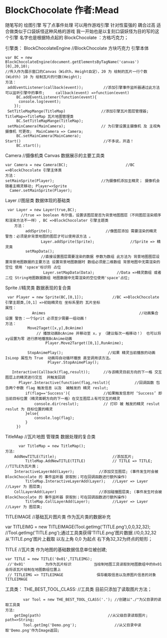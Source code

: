 # BlockChocolate 作者:Mead
随笔写的 绘图引擎         写了点事件处理 可以用作游戏引擎 针对性蛮强的 耦合过高  适合做类似于口袋妖怪这种风格的游戏 我一开始也是以复刻口袋妖怪为目的写的这个引擎   名字也是根据特点起的 BlockChocolate ：方格巧克力；


引擎类：
BlockChocolateEngine                               //BlockChocolate 方块巧克力 引擎本体
 
    var BC = new BlockChocolateEngine(document.getElementsByTagName('canvas')[0],20,10); 
    //传入作为展示窗口的Canvas（Width，Height自定），20 为 绘制的瓦片一行个数(Width) 10 为 绘制瓦片的行数(Height);
    方法：
     addEventListener(callback(event));         //添加引擎事件监听器通过此方法可以监听引擎中的事件;     callback(event) =>function(event)
         BC.addEventListener(function(event){
          console.log(event);
        });
     SetTitleMapMange(TitleMap)                //添加引擎瓦片图层管理器;       TitleMap=>TitleMap 瓦片地图管理类
         BC.SetTitleMapMange(TitleMap);
     setMainCamera(MainCamera);                // 为引擎设置主摄像机 及 主视角摄像机 可更改;  MainCamera => Camera;
         BC.setMainCamera(MainCamera);
    Start()                                     //不多说，开造！
         BC.start();
Camera                                             //摄像机类 Canvas 数据展示的主要工具类 

    var Camera = new Camera(BC);                          //BC =>BlockChocolate 引擎主体类
    方法：
    setMainSprite(Player);                     //为摄像机添加主精灵； 摄像机会随着主精灵移动; Player=>Sprite
      Camer.setMainSprite(Player);

Layer                                           //图层类 数据体现的基础类

     var Layer = new Layer(true,BC);  
           //true => boolean 布尔值，设置该图层是否为背景地图图层（不同图层渲染顺序和渲染方法不一样）, BC =>BlockChocolater 引擎主题类 
        方法：
             addSprite();                        //像图层添加 需要渲染的精灵 警告：必须是非背景地图的图层才可以使用该方法 。
                    Layer.addSprite(Sprite);                //Sprite => 精灵类
             setMapData();                      
                    //直接设置图层需要渲染的数据 参数为数组 此方法为 背景地图图层设置背景地图数据的主要方法 设置背景地图数据时 数组必须是二维数组 背景地图中无需渲染的 空位 使用 'space'标识符 占位    
                     Layer.setMapData(Data);          //Data =>精灵数组 或者二位 String地图数据数组 地图数据中无需渲染的空位使用'space'占位;                                
Sprite                                            //精灵类 数据表现的复合类
  
     var Player = new Sprite(BC,[0,1]);             //BC =>BlockChocolate 引擎主题类,[0,1] =>初始精灵在 坐标系里的 瓦片坐标
    属性：
                Animes                                          //动画集合 设置 警告：一个Sprit 必须至少需要一组动画！
    方法：
              Move2Taget([x,y],BcAnime)       
                  // 播放动画BcAnime 并移动至 x，y （建议每次一格移动！） 也可以将xy设置为零 进行原地播放BcAnime动画  
                      Player.Move2Target([0,1],RunAnime);

              StopAnimePlay();                    //如果 精灵当前播放的动画IsLoop 属性为 True  动画将自动循环播放 直至调用该方法。
                       Player.StopAnimePlay();

       Interactive(Callback(flag,result));      //与该精灵目前方向的下一格 交互图层上的精灵进行交互  并触发回调
          Player.Interactive(function(flag,reslut){           //回调函数 包含两个参数 flag 触发信息 以及  被触发的 精灵 reslut;
             if(flag=='Success'){               //如果触发信息时 ‘Success’ 即 当前目标位置（精灵面朝方向的下一格）在交互图层上有可交互的精灵
                 console.dir(reslut);           // 打印 被 触发的精灵 reslut              reslut 为 目标位置的精灵
             }else{
                 console.log(flag);
             }
         })
        
TitleMap                                            //瓦片地图 管理类   数据处理的复合类
   
          var TitleMap = new TitleMap();
    方法: 
        AddNewTITLE(Title);                         //添加瓦片;
             TitleMap.AddNewTITLE(TITLE)            // TITLE => TITLE; //TITLE为瓦片类；
        InteractiveLayerAdd(Layer);           //添加交互图层; (事件发生时会被 BlockChocolate 的 事件监听器 获取到；可在回调函数进行额外操作)
             TitleMap.InteractiveLayerAdd(Layer);   //Layer => Layer    //Layer 为 图层类;
        CollLayerAdd(Layer)                   //添加碰撞图层类; (事件发生时会被 BlockChocolate 的 事件监听器 获取到；可在回调函数进行额外操作)
             TitleMap.CollLayerAdd(Layer);          //Layer => Layer    //Layer 为 图层类;

TITLEIMAGE                                           //基础瓦片图片类 作为瓦片类的数据补充
   
   var TITLEIMG = new TITLEIMAGE(Tool.getImg('TITLE.png'),0,0,32,32);          
       //Tool.getImg('TITLE.png');通过工具类获得'TITLE.png'图片数据
       //0,0,32,32 从'TITLE.png'图片上截取 以左上角 0,0 为起点  右下角32,32为终点的矩形；


TITLE                                                //瓦片类 作为地图的基础数据信息单位被创建;
 
    var TITLE = new TITLE('0x01',TITLEIMG);
     //'0x01'         为作为瓦片标识          当绘制地图工具读取到地图数组中的0x01会将该瓦片绘制在地图数组位置上
     // TITLEIMG => TITLEIMAGE               保存截取信息以及原图片信息的对象TITLEIMAGE

工具类：
THE_BEST_TOOL_CLASS:                               //工具类 目前只添加了读取图片方法；

            var Tool = new THE_BEST_TOOL_CLASS('.'); //创建以"./"为父目录的读取工具类
    方法:
        getImg(path)                              //从父级目录读取图片;   path=>String;     
            Tool.getImg('Demo.png');                 //从父目录中读取'Demo.png'作为Image返回;     
